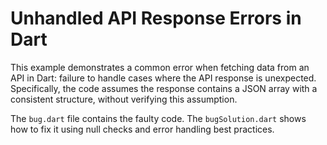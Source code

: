 # Unhandled API Response Errors in Dart

This example demonstrates a common error when fetching data from an API in Dart: failure to handle cases where the API response is unexpected. Specifically, the code assumes the response contains a JSON array with a consistent structure, without verifying this assumption.

The `bug.dart` file contains the faulty code.  The `bugSolution.dart` shows how to fix it using null checks and error handling best practices.